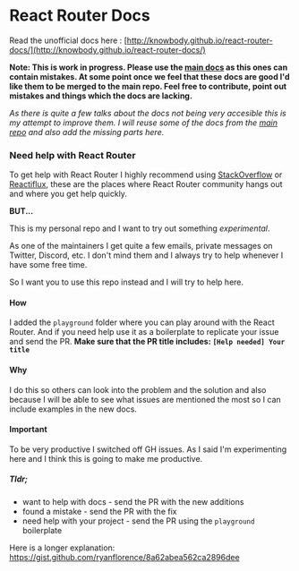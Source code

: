 React Router Docs
===

Read the unofficial docs here : [http://knowbody.github.io/react-router-docs/](http://knowbody.github.io/react-router-docs/)

**Note: This is work in progress. Please use the [main docs](https://github.com/reactjs/react-router/tree/master/docs) as this ones can contain mistakes. At some point once we feel that these docs are good I'd like them to be merged to the main repo. Feel free to contribute, point out mistakes and things which the docs are lacking.**

*As there is quite a few talks about the docs not being very accesible this is my attempt to improve them. I will reuse some of the docs from the [main repo](https://github.com/reactjs/react-router/tree/master/docs) and also add the missing parts here.*

### Need help with React Router

To get help with React Router I highly recommend using [StackOverflow](http://stackoverflow.com/tags/react-router/) or [Reactiflux](http://www.reactiflux.com/), these are the places where React Router community hangs out and where you get help quickly.

**BUT...**

This is my personal repo and I want to try out something *experimental*.

As one of the maintainers I get quite a few emails, private messages on Twitter, Discord, etc. I don't mind them and I always try to help whenever I have some free time.

So I want you to use this repo instead and I will try to help here.

#### How

I added the `playground` folder where you can play around with the React Router. And if you need help use it as a boilerplate to replicate your issue and send the PR.
**Make sure that the PR title includes: `[Help needed] Your title`**

#### Why

I do this so others can look into the problem and the solution and also because I will be able to see what issues are mentioned the most so I can include examples in the new docs.

#### Important

To be very productive I switched off GH issues. As I said I'm experimenting here and I think this is going to make me productive.

##### Tldr;
- want to help with docs - send the PR with the new additions
- found a mistake - send the PR with the fix
- need help with your project - send the PR using the `playground` boilerplate


Here is a longer explanation: https://gist.github.com/ryanflorence/8a62abea562ca2896dee
